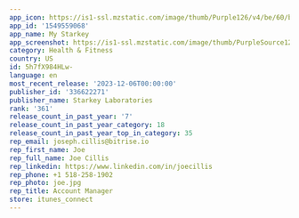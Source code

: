```yaml
---
app_icon: https://is1-ssl.mzstatic.com/image/thumb/Purple126/v4/be/60/b2/be60b211-ff82-6af4-2732-6b95b217c151/AppIcon-0-0-1x_U007emarketing-0-7-0-sRGB-85-220.png/1024x1024bb.png
app_id: '1549559068'
app_name: My Starkey
app_screenshot: https://is1-ssl.mzstatic.com/image/thumb/PurpleSource126/v4/30/e1/5f/30e15fae-fa78-ada8-b5f6-914e900b7762/b95c4f1d-fc48-49e6-8494-9c3068adf648_CONC3125-00-EN-XX_-_G23_App_Store_Images_ST_iOS_EN-1284x2778_1.jpg/1284x2778bb.png
category: Health & Fitness
country: US
id: 5h7fX984HLw-
language: en
most_recent_release: '2023-12-06T00:00:00'
publisher_id: '336622271'
publisher_name: Starkey Laboratories
rank: '361'
release_count_in_past_year: '7'
release_count_in_past_year_category: 18
release_count_in_past_year_top_in_category: 35
rep_email: joseph.cillis@bitrise.io
rep_first_name: Joe
rep_full_name: Joe Cillis
rep_linkedin: https://www.linkedin.com/in/joecillis
rep_phone: +1 518-258-1902
rep_photo: joe.jpg
rep_title: Account Manager
store: itunes_connect
---
```

